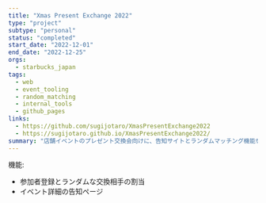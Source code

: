```yaml
---
title: "Xmas Present Exchange 2022"
type: "project"
subtype: "personal"
status: "completed"
start_date: "2022-12-01"
end_date: "2022-12-25"
orgs:
  - starbucks_japan
tags:
  - web
  - event_tooling
  - random_matching
  - internal_tools
  - github_pages
links:
  - https://github.com/sugijotaro/XmasPresentExchange2022
  - https://sugijotaro.github.io/XmasPresentExchange2022/
summary: "店舗イベントのプレゼント交換会向けに、告知サイトとランダムマッチング機能を実装。"
---
```


機能:
- 参加者登録とランダムな交換相手の割当
- イベント詳細の告知ページ


